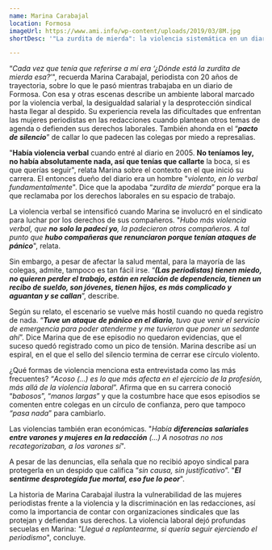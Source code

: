 ```yaml
---
name: Marina Carabajal
location: Formosa
imageUrl: https://www.ami.info/wp-content/uploads/2019/03/8M.jpg
shortDesc: '"La zurdita de mierda": la violencia sistemática en un diario de Formosa'

---
```



“*Cada vez que tenía que referirse a mí era ‘¿Dónde está la zurdita de mierda esa?*’", recuerda Marina Carabajal, periodista con 20 años de trayectoria, sobre lo que le pasó mientras trabajaba  en un diario de Formosa. Con esa y otras escenas describe un ambiente laboral marcado por la violencia verbal, la desigualdad salarial y la desprotección sindical hasta llegar al despido. Su experiencia revela las dificultades que enfrentan las mujeres  periodistas en las redacciones cuando plantean otros temas de agenda o defienden sus derechos laborales. También ahonda en el “***pacto de silencio***” de callar lo que padecen las colegas por miedo a represalias.

"**Había violencia verbal** cuando entré al diario en 2005\. **No teníamos ley, no había absolutamente nada, así que tenías que callarte** la boca, si es que querías seguir", relata Marina sobre el contexto en el que inició su carrera. El entonces dueño del diario era un hombre "*violento, en lo verbal fundamentalmente*". Dice que la apodaba “*zurdita de mierda*” porque era la que reclamaba por los derechos laborales en su espacio de trabajo. 

La violencia verbal se intensificó cuando Marina se involucró en el sindicato para luchar por los derechos de sus compañeros. "*Hubo más violencia verbal, que **no solo la padecí yo**, la padecieron otros compañeros. A tal punto que **hubo compañeras que renunciaron porque tenían ataques de pánico***", relata.

Sin embargo,  a pesar de afectar la salud mental, para la mayoría de las colegas, admite,  tampoco es tan fácil irse. “***(Las periodistas) tienen miedo, no quieren perder el trabajo, están en relación de dependencia, tienen un recibo de sueldo, son jóvenes, tienen hijos, es más complicado y aguantan y se callan***”, describe. 

Según su relato, el escenario se vuelve más hostil cuando no queda registro de nada. “***Tuve un ataque de pánico en el diario**, tuvo que venir el servicio de emergencia para poder atenderme y me tuvieron que poner un sedante ahí*”. Dice Marina que de ese episodio no quedaron evidencias, que el suceso quedó registrado como un pico de tensión. Marina describe así un espiral, en el que el sello del silencio termina de cerrar ese círculo violento.  

¿Qué formas de violencia menciona esta entrevistada como las más frecuentes? “*Acoso (...) es lo que más afecta en el ejercicio de la profesión, más allá de la violencia laboral*”. Afirma que en su carrera conoció “*babosos*”, “*manos largas*” y que la costumbre hace que esos episodios se comenten entre colegas en un círculo de confianza, pero que tampoco *“pasa nada*” para cambiarlo.

Las violencias también eran económicas. "*Había **diferencias salariales entre varones y mujeres en la redacción** (...) A nosotras no nos recategorizaban, a los varones sí*".

A pesar de las denuncias, ella señala que no recibió apoyo sindical para protegerla en un despido que califica “*sin causa, sin justificativo*”. "***El sentirme desprotegida fue mortal, eso fue lo peor***".

La historia de Marina Carabajal ilustra la vulnerabilidad de las mujeres periodistas frente a la violencia y la discriminación en las redacciones, así como la importancia de contar con organizaciones sindicales que las protejan y defiendan sus derechos. La violencia laboral dejó profundas secuelas en Marina: *"Llegué a replantearme, si quería seguir ejerciendo el periodismo*", concluye. 

